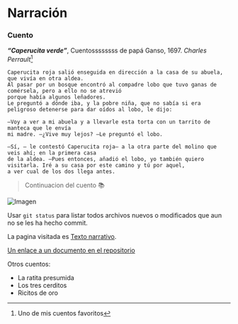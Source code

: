 ﻿# Narración

### Cuento

 ***“Caperucita verde”***, Cuentossssssss de papá Ganso, 1697. *Charles Perrault*[^1]

    Caperucita roja salió enseguida en dirección a la casa de su abuela, que vivía en otra aldea. 
    Al pasar por un bosque encontró al compadre lobo que tuvo ganas de comérsela, pero a ello no se atrevió 
    porque había algunos leñadores. 
    Le preguntó a dónde iba, y la pobre niña, que no sabía si era peligroso detenerse para dar oídos al lobo, le dijo:

    —Voy a ver a mi abuela y a llevarle esta torta con un tarrito de manteca que le envía 
    mi madre. —¿Vive muy lejos? —Le preguntó el lobo.

    —Sí, — le contestó Caperucita roja— a la otra parte del molino que veis ahí; en la primera casa
    de la aldea. —Pues entonces, añadió el lobo, yo también quiero visitarla. Iré a su casa por este camino y tú por aquel, 
    a ver cual de los dos llega antes.

> Continuacion del cuento :books:

![Imagen](https://www.cuentosyrecetas.com/wp-content/uploads/2018/01/Cuento-de-caperucita-Roja-450x338.jpg)

Usar `git status` para listar todos archivos nuevos o modificados que aun no se les ha hecho commit.

La pagina visitada es [Texto narrativo](https://www.diccionariodedudas.com/ejemplos-de-texto-narrativo/).

[Un enlace a un documento en el repositorio](src/Funciones.java)

Otros cuentos:
- La ratita presumida
- Los tres cerditos
- Ricitos de oro

[^1]: Uno de mis cuentos favoritos
